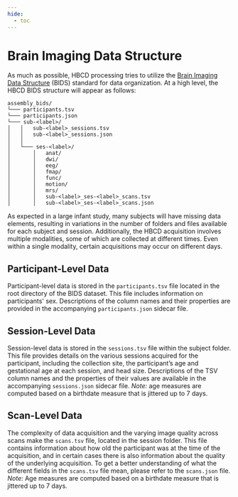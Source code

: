 ```yaml
---
hide:
  - toc
---
```


# Brain Imaging Data Structure
As much as possible, HBCD processing tries to utilize the [Brain Imaging Data Structure](https://bids-specification.readthedocs.io/en/stable/) (BIDS) standard for data organization. At a high level, the HBCD BIDS structure will appear as follows:

```
assembly_bids/ 
└─── participants.tsv
└─── participants.json 
└─── sub-<label>/
│   │   sub-<label>_sessions.tsv
│   │   sub-<label>_sessions.json
│   │
│   └─── ses-<label>/
│       │   anat/
│       │   dwi/
│       │   eeg/
│       │   fmap/
│       │   func/
│       │   motion/
│       │   mrs/
│       │   sub-<label>_ses-<label>_scans.tsv
│       │   sub-<label>_ses-<label>_scans.json
```

As expected in a large infant study, many subjects will have missing data elements, resulting in variations in the number of folders and files available for each subject and session. Additionally, the HBCD acquisition involves multiple modalities, some of which are collected at different times. Even within a single modality, certain acquisitions may occur on different days.

## Participant-Level Data
Participant-level data is stored in the `participants.tsv` file located in the root directory of the BIDS dataset. This file includes information on participants' sex. Descriptions of the column names and their properties are provided in the accompanying `participants.json` sidecar file.

## Session-Level Data
Session-level data is stored in the `sessions.tsv` file within the subject folder. This file provides details on the various sessions acquired for the participant, including the collection site, the participant’s age and gestational age at each session, and head size. Descriptions of the TSV column names and the properties of their values are available in the accompanying `sessions.json` sidecar file. *Note:* age measures are computed based on a birthdate measure that is jittered up to 7 days.

## Scan-Level Data
The complexity of data acquisition and the varying image quality across scans make the `scans.tsv` file, located in the session folder. This file contains information about how old the participant was at the time of the acquisition, and in certain cases there is also information about the quality of the underlying acquisition. To get a better understanding of what the different fields in the `scans.tsv` file mean, please refer to the `scans.json` file. *Note:* Age measures are computed based on a birthdate measure that is jittered up to 7 days.